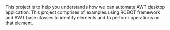 This project is to help you understands how we can automate AWT desktop application. This project comprises of examples using ROBOT framework and AWT base classes to identify elements and to perform operations on that element.